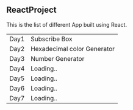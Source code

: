 ## ReactProject
  This is the list of different App built using React. 
<table >
<tr>
<td>Day1</td> <td>Subscribe Box</td>
<tr>
<tr>
<td>Day2</td> <td>Hexadecimal color Generator</td>
<tr>
<tr>
<td>Day3</td> <td>Number Generator</td>
<tr>
<tr>
<td>Day4</td> <td>Loading..</td>
<tr>
<tr>
<td>Day5</td> <td>Loading..</td>
<tr>
<tr>
<td>Day6</td> <td>Loading..</td>
<tr><tr>
<td>Day7</td> <td>Loading..</td>
<tr>
</table>
